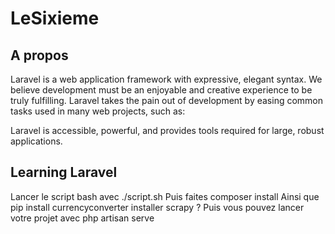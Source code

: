 # LeSixieme
<p align="center"> 
</p>

## A propos

Laravel is a web application framework with expressive, elegant syntax. We believe development must be an enjoyable and creative experience to be truly fulfilling. Laravel takes the pain out of development by easing common tasks used in many web projects, such as:
 

Laravel is accessible, powerful, and provides tools required for large, robust applications.

## Learning Laravel


Lancer le script bash avec ./script.sh
Puis faites composer install
Ainsi que pip install currencyconverter
installer scrapy ? 
Puis vous pouvez lancer votre projet avec php artisan serve
